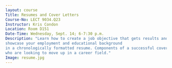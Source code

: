 ```yaml
---
layout: course
Title: Resumes and Cover Letters
Course-No: LECT 9034.Q23
Instructor: Kris Condon
Location: Room D151
Date-Time: Wednesday, Sept. 14; 6-7:30 p.m.
Description: "Learn how to create a job objective that gets results and
showcase your employment and educational background
in a chronologically formatted resume. Components of a successful cover letter will also be reviewed. Great for people
who are looking to move up in a career field."
Image: resume.jpg
---
```

